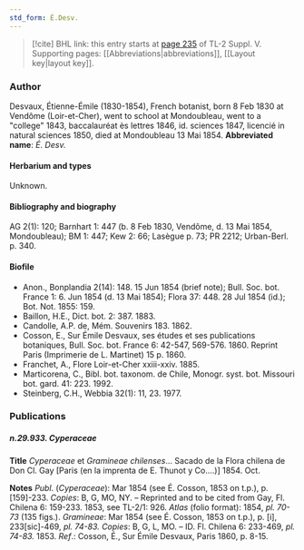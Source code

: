 ```yaml
---
std_form: É.Desv.
---
```


> [!cite] BHL link: this entry starts at [page 235](https://www.biodiversitylibrary.org/page/33259281) of TL-2 Suppl. V.
> Supporting pages: [[Abbreviations|abbreviations]], [[Layout key|layout key]].

### Author

Desvaux, Étienne-Émile (1830-1854), French botanist, born 8 Feb 1830 at Vendôme (Loir-et-Cher), went to school at Mondoubleau, went to a "college" 1843, baccalauréat ès lettres 1846, id. sciences 1847, licencié in natural sciences 1850, died at Mondoubleau 13 Mai 1854. 
**Abbreviated name**: *É. Desv.*

#### Herbarium and types

Unknown.

#### Bibliography and biography

AG 2(1): 120; Barnhart 1: 447 (b. 8 Feb 1830, Vendôme, d. 13 Mai 1854, Mondoubleau); BM 1: 447; Kew 2: 66; Lasègue p. 73; PR 2212; Urban-Berl. p. 340.

#### Biofile

- Anon., Bonplandia 2(14): 148. 15 Jun 1854 (brief note); Bull. Soc. bot. France 1: 6. Jun 1854 (d. 13 Mai 1854); Flora 37: 448. 28 Jul 1854 (id.); Bot. Not. 1855: 159.
- Baillon, H.E., Dict. bot. 2: 387. 1883.
- Candolle, A.P. de, Mém. Souvenirs 183. 1862.
- Cosson, E., Sur Émile Desvaux, ses études et ses publications botaniques, Bull. Soc. bot. France 6: 42-547, 569-576. 1860. Reprint Paris (Imprimerie de L. Martinet) 15 p. 1860.
- Franchet, A., Flore Loir-et-Cher xxiii-xxiv. 1885.
- Marticorena, C., Bibl. bot. taxonom. de Chile, Monogr. syst. bot. Missouri bot. gard. 41: 223. 1992.
- Steinberg, C.H., Webbia 32(1): 11, 23. 1977.

### Publications

##### n.29.933. Cyperaceae

**Title**
*Cyperaceae* et *Gramineae chilenses*... Sacado de la Flora chilena de Don Cl. Gay \[Paris (en la imprenta de E. Thunot y Co....)\] 1854. Oct.

**Notes**
*Publ*. (*Cyperaceae*): Mar 1854 (see É. Cosson, 1853 on t.p.), p. \[159\]-233. *Copies*: B, G, MO, NY. – Reprinted and to be cited from Gay, Fl. Chilena 6: 159-233. 1853, see TL-2/1: 926.
*Atlas* (folio format): 1854, *pl. 70-73* (135 figs.).
*Gramineae*: Mar 1854 (see É. Cosson, 1853 on t.p.), p. \[i\], 233\[sic\]-469, *pl. 74-83.* *Copies*: B, G, L, MO. – ID. Fl. Chilena 6: 233-469, *pl. 74-83.* 1853.
*Ref*.: Cosson, É., Sur Émile Desvaux, Paris 1860, p. 8-15.

